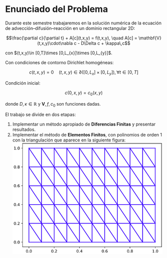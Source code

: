 # Enunciado del Problema

Durante este semestre trabajaremos en la solución numérica de la ecuación de   advección–difusión–reacción en un dominio rectangular 2D:

```math
\frac{\partial c}{\partial t} + A[c](t,x,y) = f(t,x,y),
\quad
A[c] = \mathbf{V}(t,x,y)\cdot\nabla c - D\Delta c + \kappa\,c
```

con \$(t,x,y)\in [0,T]\times [0,L_{x}]\times [0,L_{y}]\$.

Con condiciones de contorno Dirichlet homogéneas:

```math
c(t,x,y) = 0 \quad (t, x, y) \in \partial([0,L_{x}]\times[0,L_{y}]), \forall t\in[0,T]
```

Condición inicial:

```math
c(0,x,y) = c_0(x,y)
```
donde $D,\kappa\in\mathbb{R}$ y $\mathbf{V},f,c_0$ son funciones dadas.  

El trabajo se divide en dos etapas:  
1. Implementar un método apropiado de **Diferencias Finitas** y presentar resultados.  
2. Implementar el método de **Elementos Finitos**, con polinomios de orden $1$ con la triangulación que aparece en la siguiente figura:
![Triangulación en elementos lineales](../results/Malla.png)


